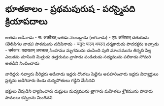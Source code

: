 # భూతకాలం - ప్రథమపురుష - పరస్మైపది క్రియాపదాలు 
అతడు ఆడినాడు - स: अक्रीडत् 
ఇతడు నెలబడ్డాడు (ఆగినాడు) - एष: अतिष्टत् 
చతురుడు (తెలివిగల వాడు) పాఠమును చదివినాడు - चतुर: पाठम् अपठत् 
చర్మకారుడు పాదరక్షను ఇచ్చాడు - चर्मकार: पदारक्षाम् अयच्छत् 
సింహము మృగమును చంపింది 
పులి మాంసమును తిన్నది 
పిల్ల ఎలుకను చూసింది 
మిత్రుడు ఉత్తరుము వ్రాసాడు
పండితుడు సత్యమును పలికాడు 
సోమరి అతడిని నిందించాడు 

వారిద్దరు నవ్వారు 
వీరిద్దరు ఆడినాడు 
ఇద్దరు దొంగలు పెట్టెను అపహరించారు 
ఇద్దరు విద్యార్థులు ప్రశ్నను అడిగినారు 
రెండు దున్నపోతులు గడ్డిని మేసినవి 

భక్తులు దేవుడిని ధ్యానించారు 
దుష్టులు మద్యమును త్రాగారు 
మహిళలు శ్లోకమును పాడారు 
పాములు కప్పలను మింగినవి 


